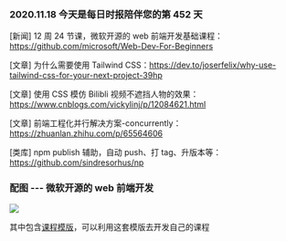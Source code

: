 
### 2020.11.18 今天是每日时报陪伴您的第 452 天

[新闻] 12 周 24 节课，微软开源的 web 前端开发基础课程：<https://github.com/microsoft/Web-Dev-For-Beginners>

[文章] 为什么需要使用 Tailwind CSS：<https://dev.to/joserfelix/why-use-tailwind-css-for-your-next-project-39hp>

[文章] 使用 CSS 模仿 Bilibli 视频不遮挡人物的效果：<https://www.cnblogs.com/vickylinj/p/12084621.html>

[文章] 前端工程化并行解决方案-concurrently：<https://zhuanlan.zhihu.com/p/65564606>

[类库] npm publish 辅助，自动 push、打 tag、升版本等：<https://github.com/sindresorhus/np>

### 配图 --- 微软开源的 web 前端开发

![](https://github.com/microsoft/Web-Dev-For-Beginners/raw/main/screenshot.png)

其中包含[课程模版](https://github.com/microsoft/Web-Dev-For-Beginners/blob/main/lesson-template/README.md)，可以利用这套模版去开发自己的课程

